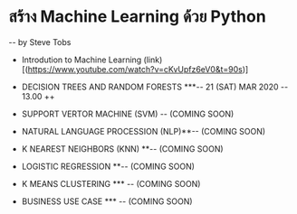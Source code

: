 # สร้าง Machine Learning ด้วย Python 
-- by Steve Tobs

- Introdution to Machine Learning (link)[(https://www.youtube.com/watch?v=cKvUpfz6eV0&t=90s)]

- DECISION TREES AND RANDOM FORESTS ***-- 21 (SAT) MAR 2020 -- 13.00 ++
 
- SUPPORT VERTOR MACHINE (SVM) -- (COMING SOON)

- NATURAL LANGUAGE PROCESSION (NLP)**-- (COMING SOON)

- K NEAREST NEIGHBORS (KNN) **-- (COMING SOON)

- LOGISTIC REGRESSION **-- (COMING SOON)

- K MEANS CLUSTERING *** -- (COMING SOON)

- BUSINESS USE CASE *** -- (COMING SOON)

